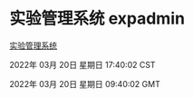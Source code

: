 # 实验管理系统 expadmin
[实验管理系统](http://59.174.26.31:56808/expadmin-782313d2-e1b1-4ea7-932e-3a55e6a1a4d0/)

2022年 03月 20日 星期日 17:40:02 CST

2022年 03月 20日 星期日 09:40:02 GMT
